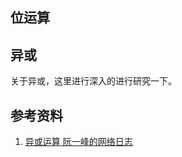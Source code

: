 ## 位运算
## 异或
关于异或，这里进行深入的进行研究一下。




## 参考资料
1. [异或运算 阮一峰的网络日志](http://www.ruanyifeng.com/blog/2021/01/_xor.html)